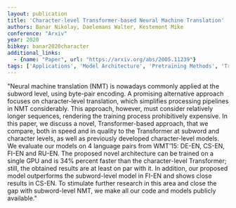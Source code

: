 ```yaml
---
layout: publication
title: 'Character-level Transformer-based Neural Machine Translation'
authors: Banar Nikolay, Daelemans Walter, Kestemont Mike
conference: "Arxiv"
year: 2020
bibkey: banar2020character
additional_links:
  - {name: "Paper", url: "https://arxiv.org/abs/2005.11239"}
tags: ['Applications', 'Model Architecture', 'Pretraining Methods', 'Training Techniques', 'Transformer']
---
```

"Neural machine translation (NMT) is nowadays commonly applied at the subword level, using byte-pair encoding. A promising alternative approach focuses on character-level translation, which simplifies processing pipelines in NMT considerably. This approach, however, must consider relatively longer sequences, rendering the training process prohibitively expensive. In this paper, we discuss a novel, Transformer-based approach, that we compare, both in speed and in quality to the Transformer at subword and character levels, as well as previously developed character-level models. We evaluate our models on 4 language pairs from WMT'15: DE-EN, CS-EN, FI-EN and RU-EN. The proposed novel architecture can be trained on a single GPU and is 34&#37; percent faster than the character-level Transformer; still, the obtained results are at least on par with it. In addition, our proposed model outperforms the subword-level model in FI-EN and shows close results in CS-EN. To stimulate further research in this area and close the gap with subword-level NMT, we make all our code and models publicly available."
